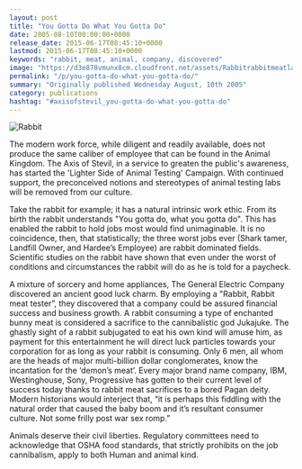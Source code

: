 ```yaml
---
layout: post
title: "You Gotta Do What You Gotta Do"
date: 2005-08-10T00:00:00+0000
release_date: 2015-06-17T08:45:10+0000
lastmod: 2015-06-17T08:45:10+0000
keywords: "rabbit, meat, animal, company, discovered"
image: "https://d3e878vmunx8cm.cloudfront.net/assets/Rabbitrabbitmeatlarge.jpg"
permalink: "/p/you-gotta-do-what-you-gotta-do/"
summary: "Originally published Wednesday August, 10th 2005"
category: publications
hashtag: "#axisofstevil_you-gotta-do-what-you-gotta-do"
---
```


[id_1]: https://d3e878vmunx8cm.cloudfront.net/assets/Rabbitrabbitmeatlarge.jpg "Rabbit"
![Rabbit][id_1]

The modern work force, while diligent and readily available, does not produce the same caliber of employee that can be found in the Animal Kingdom. The Axis of Stevil, in a service to greaten the public's awareness, has started the 'Lighter Side of Animal Testing' Campaign. With continued support, the preconceived notions and stereotypes of animal testing labs will be removed from our culture.

Take the rabbit for example; it has a natural intrinsic work ethic. From its birth the rabbit understands "You gotta do, what you gotta do". This has enabled the rabbit to hold jobs most would find unimaginable. It is no coincidence, then, that statistically; the three worst jobs ever (Shark tamer, Landfill Owner, and Hardee’s Employee) are rabbit dominated fields. Scientific studies on the rabbit have shown that even under the worst of conditions and circumstances the rabbit will do as he is told for a paycheck.

A mixture of sorcery and home appliances, The General Electric Company discovered an ancient good luck charm. By employing a "Rabbit, Rabbit meat tester”, they discovered that a company could be assured financial success and business growth. A rabbit consuming a type of enchanted bunny meat is considered a sacrifice to the cannibalistic god Jukajuke. The ghastly sight of a rabbit subjugated to eat his own kind will amuse him, as payment for this entertainment he will direct luck particles towards your corporation for as long as your rabbit is consuming. Only 6 men, all whom are the heads of major multi-billion dollar conglomerates, know the incantation for the ‘demon’s meat’. Every major brand name company, IBM, Westinghouse, Sony, Progressive has gotten to their current level of success today thanks to rabbit meat sacrifices to a bored Pagan deity. Modern historians would interject that, “it is perhaps this fiddling with the natural order that caused the baby boom and it’s resultant consumer culture. Not some frilly post war sex romp.”

Animals deserve their civil liberties. Regulatory committees need to acknowledge that OSHA food standards, that strictly prohibits on the job cannibalism, apply to both Human and animal kind.
